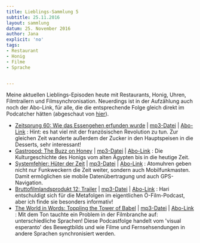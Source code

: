 ```yaml
---
title: Lieblings-Sammlung 5
subtitle: 25.11.2016
layout: sammlung
datum: 25. November 2016
author: Jana
explicit: 'no'
tags:
- Restaurant
- Honig
- Filme
- Sprache


---
```


Meine aktuellen Lieblings-Episoden heute mit Restaurants, Honig, Uhren, Filmtrailern und Filmsynchronisation.
Neuerdings ist in der Aufzählung auch noch der Abo-Link, für alle, die die entsprechende Folge gleich direkt im Podcatcher hätten (abgeschaut von [hier](http://marckrueger.tumblr.com/post/153478598272/update-deutsche-podcast-serien-gute)).

* [Zeitsprung 60: Wie das Essengehen erfunden wurde](https://www.zeitsprung.fm/podcast/zs60/) | [mp3-Datei](https://www.zeitsprung.fm/podlove/file/1246/s/webplayer/c/episode/ZS60.m4a) | [Abo-Link](http://www.zeitsprung.fm/feed/mp4/)
: Hint: es hat viel mit der französischen Revolution zu tun. Zur gleichen Zeit wanderte außerdem der Zucker in den Hauptspeisen in die Desserts, sehr interessant!
* [Gastropod: The Buzz on Honey](https://gastropod.com/the-buzz-on-honey/) | [mp3-Datei](http://media.blubrry.com/gastropod/content.blubrry.com/gastropod/The_Buzz_on_Honey.mp3) | [Abo-Link](https://gastropod.com/feed/)
: Die Kulturgeschichte des Honigs vom alten Ägypten bis in die heutige Zeit.
* [Systemfehler: Hüter der Zeit](http://viertausendhertz.de/sf06/) | [mp3-Datei](http://viertausendhertz.de/podcast-download/4870/sf06.mp3) | [Abo-Link](http://viertausendhertz.de/feed/podcast/systemfehler)
: Atomuhren geben nicht nur Funkweckern die Zeit weiter, sondern auch Mobilfunkmasten. Damit ermöglichen sie mobile Datenübertragung und auch GPS-Navigation.
* [Bruttofilmlandsprodukt 12: Trailer](http://bruttofilmlandsprodukt.net/episode-12-trailer/) | [mp3-Datei](https://media.blubrry.com/bruttofilmlandsprodukt/archive.org/download/Episode12Trailer/Episode12Trailer.mp3) | [Abo-Link](http://bruttofilmlandsprodukt.net/feed/podcast/)
: Hari entschuldigt sich für die Metafolgen im eigentlichen Ö-Film-Podcast, aber ich finde sie besonders informativ!
* [The World in Words: Toppling the Tower of Babel](http://www.pri.org/stories/2016-09-14/film-was-once-solution-tower-babel) | [mp3-Datei]( http://feedproxy.google.com/~r/pri/world-words/~5/43nE_OFBclg/wiwpodcast411.mp3) | [Abo-Link](http://feeds.feedburner.com/pri/world-words)
: Mit dem Ton tauchte ein Problem in der Filmbranche auf: unterschiedliche Sprachen! Diese Podcastfolge handelt vom 'visual esperanto' des Bewegtbilds und wie Filme und Fernsehsendungen in andere Sprachen synchronisiert werden.
